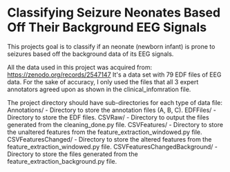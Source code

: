 # Classifying Seizure Neonates Based Off Their Background EEG Signals

This projects goal is to classify if an neonate (newborn infant) is prone to seizures based off the background data of its EEG signals.

All the data used in this project was acquired from: https://zenodo.org/records/2547147
It's a data set with 79 EDF files of EEG data. For the sake of accuracy, I only used the files that all 3 expert annotators agreed upon as shown in the clinical_infomration file.

The project directory should have sub-directories for each type of data file:
Annotations/ - Directory to store the annotation files (A, B, C).
EDFFiles/ - Directory to store the EDF files.
CSVRaw/ - Directory to output the files generated from the cleaning_done.py file.
CSVFeatures/ - Directory to store the unaltered features from the feature_extraction_windowed.py file.
CSVFeaturesChanged/ - Directory to store the altered features from the feature_extraction_windowed.py file.
CSVFeaturesChangedBackground/ - Directory to store the files generated from the feature_extraction_background.py file.
